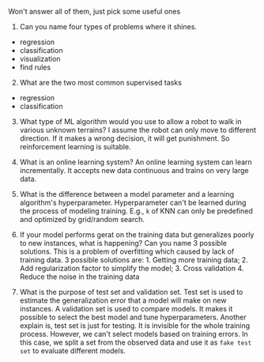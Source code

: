 Won't answer all of them, just pick some useful ones

1. Can you name four types of problems where it shines.
  - regression
  - classification
  - visualization
  - find rules

2. What are the two most common supervised tasks
  - regression
  - classification

3. What type of ML algorithm would you use to allow a robot to walk in various unknown terrains?
   I assume the robot can only move to different direction. If it makes a wrong decision, it will get punishment. So reinforcement learning is suitable.
   
4. What is an online learning system?
   An online learning system can learn incrementally. It accepts new data continuous and trains on very large data.

5. What is the difference between a model parameter and a learning algorithm's hyperparameter.
   Hyperparameter can't be learned during the process of modeling training. E.g., `k` of KNN can only be predefined and optimized by grid/random search.

6. If your model performs gerat on the training data but generalizes poorly to new instances, what is happening? Can you name 3 possible solutions.
   This is a problem of overfitting which caused by lack of training data. 3 possible solutions are: 1. Getting more training data; 2. Add regularization factor to simplify the model; 3. Cross validation 4. Reduce the noise in the training data

7. What is the purpose of test set and validation set.
   Test set is used to estimate the generalization error that a model will make on new instances.  A validation set is used to compare models. It makes it possible to select the best model and tune hyperparameters. Another explain is, test set is just for testing. It is invisible for the whole training process. However, we can't select models based on training errors. In this case, we split a set from the observed data and use it as `fake test set` to evaluate different models.